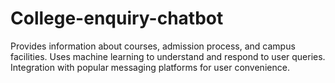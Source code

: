 # College-enquiry-chatbot
Provides information about courses, admission process, and campus facilities. Uses machine learning to understand and respond to user queries. Integration with popular messaging platforms for user convenience.

